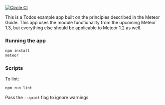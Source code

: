 [![Circle CI](https://circleci.com/gh/meteor/todos.svg?style=svg)](https://circleci.com/gh/meteor/todos)

This is a Todos example app built on the principles described in the Meteor Guide. This app uses the module functionality from the upcoming Meteor 1.3, but everything else should be applicable to Meteor 1.2 as well.

### Running the app

```bash
npm install
meteor
```

### Scripts

To lint:

```bash
npm run lint
```

Pass the `--quiet` flag to ignore warnings.
